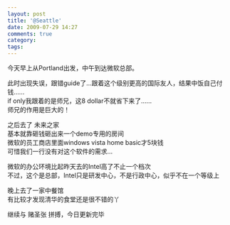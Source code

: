 ```yaml
---
layout: post
title: '@Seattle'
date: 2009-07-29 14:27
comments: true
category: 
tags:
---
```

    

今天早上从Portland出发，中午到达微软总部。  
  
此时出现失误，跟错guide了…跟着这个级别更高的国际友人，结果中饭自己付钱……  
if only我跟着的是师兄，这8 dollar不就省下来了……  
师兄的作用是巨大的！  
  
之后去了 未来之家  
基本就靠砸钱砸出来一个demo专用的房间  
微软的员工商店里面windows vista home basic才5块钱  
可惜我们一行没有对这个软件的需求…  
  
微软的办公环境比起昨天去的Intel高了不止一个档次  
不过，这个是总部，Intel只是研发中心，不是行政中心，似乎不在一个等级上  
  
晚上去了一家中餐馆  
有比较才发现清华的食堂还是很不错的丫  
  
继续与 赌圣张 拼搏，今日更新完毕  

